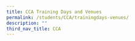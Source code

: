 ```yaml
---
title: CCA Training Days and Venues
permalink: /students/CCA/trainingdays-venues/
description: ""
third_nav_title: CCA
---
```

